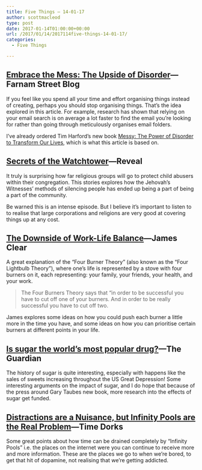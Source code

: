 ```yaml
---
title: Five Things – 14-01-17
author: scottmacleod
type: post
date: 2017-01-14T01:00:00+00:00
url: /2017/01/14/2017114five-things-14-01-17/
categories:
  - Five Things

---
```

## [Embrace the Mess: The Upside of Disorder][1]—Farnam Street Blog

If you feel like you spend all your time and effort organising things instead of creating, perhaps you should stop organising things. That’s the idea explored in this article. For example, research has shown that relying on your email search is on average a lot faster to find the email you’re looking for rather than going through meticulously organises email folders.

I’ve already ordered Tim Harford’s new book [Messy: The Power of Disorder to Transform Our Lives][2], which is what this article is based on.

## [Secrets of the Watchtower][3]—Reveal

It truly is surprising how far religious groups will go to protect child abusers within their congregation. This stories explores how the Jehovah’s Witnesses’ methods of silencing people has ended up being a part of being a part of the community.

Be warned this is an intense episode. But I believe it’s important to listen to to realise that large corporations and religions are very good at covering things up at any cost.

## [The Downside of Work-Life Balance][4]—James Clear

A great explanation of the “Four Burner Theory” (also known as the “Four Lightbulb Theory”), where one’s life is represented by a stove with four burners on it, each representing: your family, your friends, your health, and your work.&nbsp;

> The Four Burners Theory says that “in order to be successful you have to cut off one of your burners. And in order to be really successful you have to cut off two.

James explores some ideas on how you could push each burner a little more in the time you have, and some ideas on how you can prioritise certain burners at different points in your life.

## [Is sugar the world’s most popular drug?][5]—The Guardian

The history of sugar is quite interesting, especially with happens like the sales of sweets increasing throughout the US Great Depression! Some interesting arguments on the impact of sugar, and I do hope that because of the press around Gary Taubes new book, more research into the effects of sugar get funded.

## [Distractions are a Nuisance, but Infinity Pools are the Real Problem][6]—Time Dorks

Some great points about how time can be drained completely by “Infinity Pools” i.e. the places on the internet were you can continue to receive more and more information. These are the places we go to when we’re bored, to get that hit of dopamine, not realising that we’re getting addicted.

 [1]: https://www.farnamstreetblog.com/2016/12/tim-harford-messy/
 [2]: http://www.bookdepository.com/Messy-Tim-Harford/9781408706756
 [3]: https://www.revealnews.org/episodes/secrets-of-the-watchtower/
 [4]: http://jamesclear.com/four-burners-theory
 [5]: https://www.theguardian.com/society/2017/jan/05/is-sugar-worlds-most-popular-drug
 [6]: https://medium.com/time-dorks/distractions-are-a-nuisance-but-infinity-pools-are-the-real-problem-e84122d62c0c#.905y5q5zt